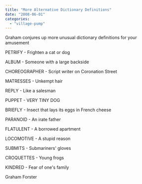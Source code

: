 ```yaml
---
title: "More Alternative Dictionary Definitions"
date: "2008-06-01"
categories: 
  - "village-pump"
---
```


Graham conjures up more unusual dictionary definitions for your amusement

PETRIFY - Frighten a cat or dog

ALBUM - Someone with a large backside

CHOREOGRAPHER - Script writer on Coronation Street

MATRESSES - Unkempt hair

REPLY - Like a salesman

PUPPET - VERY TINY DOG

BRIEFLY - Insect that lays its eggs in French cheese

PARANOID - An irate father

FLATULENT - A borrowed apartment

LOCOMOTIVE - A stupid reason

SUBMITS - Submariners' gloves

CROQUETTES - Young frogs

KINDRED - Fear of one's family

Graham Forster
